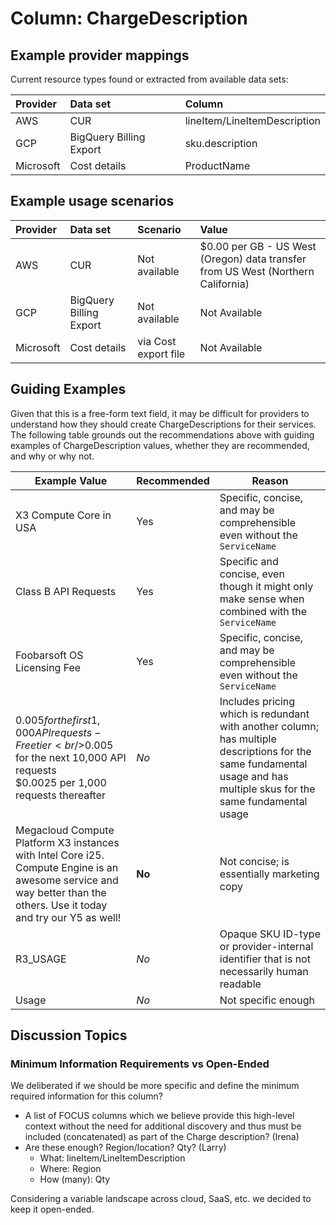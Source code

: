 # Column: ChargeDescription

## Example provider mappings

Current resource types found or extracted from available data sets:

| Provider  | Data set                | Column                                            	|
| :-------- | :---------------------- | :-------------------------------------------------------|
| AWS       | CUR                     | lineItem/LineItemDescription 				|
| GCP       | BigQuery Billing Export | sku.description                                         |
| Microsoft | Cost details            | ProductName      			                |

## Example usage scenarios

| Provider  | Data set                | Scenario                           | Value                    |
|:----------|:------------------------|:-----------------------------------|:-------------------------|
| AWS       | CUR                     | Not available                      | $0.00 per GB - US West (Oregon) data transfer from US West (Northern California) |
| GCP       | BigQuery Billing Export | Not available                      | Not Available            |
| Microsoft | Cost details            | via Cost export file		   | Not Available            |

## Guiding Examples

Given that this is a free-form text field, it may be difficult for providers to understand how they should create ChargeDescriptions for their services. The following table grounds out the recommendations above with guiding examples of ChargeDescription values, whether they are recommended, and why or why not.

| Example Value | Recommended | Reason |
| ----------    | ----------- | ------ |
| X3 Compute Core in USA | Yes | Specific, concise, and may be comprehensible even without the  `ServiceName` |
| Class B API Requests | Yes | Specific and concise, even though it might only make sense when combined with the `ServiceName` |
| Foobarsoft OS Licensing Fee | Yes | Specific, concise, and may be comprehensible even without the  `ServiceName` |
| $0.005 for the first 1,000 API requests - Free tier<br/>$0.005 for the next 10,000 API requests<br/>$0.0025 per 1,000 requests thereafter | *No* | Includes pricing which is redundant with another column; has multiple descriptions for the same fundamental usage and has multiple skus for the same fundamental usage |
| Megacloud Compute Platform X3 instances with Intel Core i25. Compute Engine is an awesome service and way better than the others. Use it today and try our Y5 as well! | **No** | Not concise; is essentially marketing copy |
| R3_USAGE | *No* | Opaque SKU ID-type or provider-internal identifier that is not necessarily human readable |
| Usage | *No* | Not specific enough |

## Discussion Topics

### Minimum Information Requirements vs Open-Ended

We deliberated if we should be more specific and define the minimum required information for this column?

- A list of FOCUS columns which we believe provide this high-level context without the need for additional discovery and thus must be included (concatenated) as part of the Charge description? (Irena)
- Are these enough? Region/location? Qty? (Larry)
  - What: lineItem/LineItemDescription
  - Where: Region
  - How (many): Qty

Considering a variable landscape across cloud, SaaS, etc. we decided to keep it open-ended.
